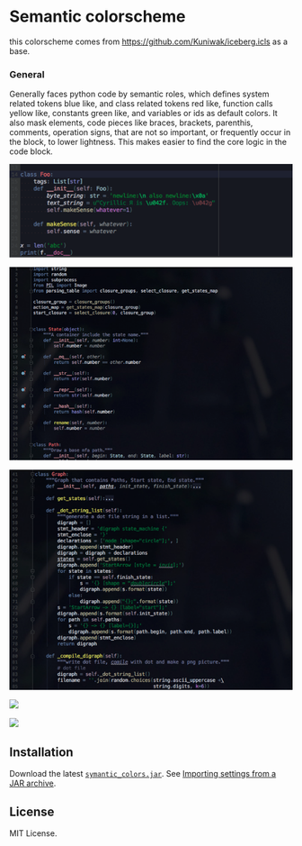 Semantic colorscheme 
=====================

this colorscheme comes from https://github.com/Kuniwak/iceberg.icls as a base.

### General

Generally faces python code by semantic roles, which defines system related tokens blue like, and class related tokens red like, function calls yellow like, constants green like, and variables or ids as default colors. It also mask elements, code pieces like braces, brackets, parenthis, comments, operation signs, that are not so important, or frequently occur in the block, to  lower lightness. This makes easier to find the core logic in the code block.

![](shortcut1.png)

![](shortcut2.png)

![](shortcut3.png)

![](shortcut5.png)

![](shortcut4.png)

Installation
------------

Download the latest [`symantic_colors.jar`](https://github.com/dannyvi/pycharm-semantic-colorscheme
).
See [Importing settings from a JAR archive](https://www.jetbrains.com/help/idea/2016.3/exporting-and-importing-settings.html#d2139467e55).


License
-------

MIT License. 

